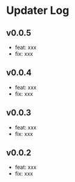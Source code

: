 # Updater Log


## v0.0.5

- feat: xxx
- fix: xxx

## v0.0.4

- feat: xxx
- fix: xxx

## v0.0.3

- feat: xxx
- fix: xxx

## v0.0.2

- feat: xxx
- fix: xxx